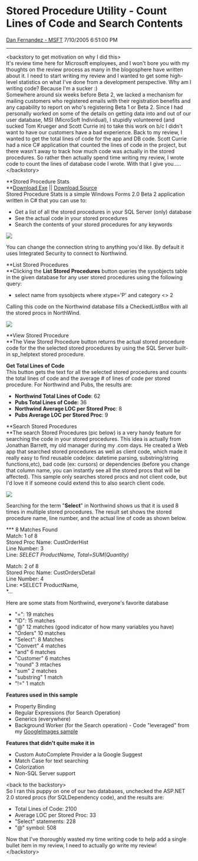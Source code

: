 <div id="page">

# Stored Procedure Utility - Count Lines of Code and Search Contents

[Dan Fernandez -
MSFT](https://social.msdn.microsoft.com/profile/Dan%20Fernandez%20-%20MSFT)
7/10/2005 6:51:00 PM

-----

<div id="content">

\<backstory to get motivation on why I did this\>  
It's review time here for Microsoft employees, and I won't bore you with
my thoughts on the review process as many in the blogosphere have
written about it. I need to start writing my review and I wanted to get
some high-level statistics on what I've done from a development
perspective. Why am I writing code? Because I'm a sucker :)  
Somewhere around six weeks before Beta 2, we lacked a mechanism for
mailing customers who registered emails with their registration benefits
and any capability to report on who's registering Beta 1 or Beta 2.
Since I had personally worked on some of the details on getting data
into and out of our user database, MSI (MicroSoft Individual), I
stupidly volunteered (and sucked Tom Krueger and Scott Currie in) to
take this work on b/c I didn't want to have our customers have a bad
experience. Back to my review, I wanted to get the total lines of code
for the app and DB code. Scott Currie had a nice C\# application that
counted the lines of code in the project, but there wasn't away to track
how much code was actually in the stored procedures. So rather then
actually spend time writing my review, I wrote code to count the lines
of database code I wrote. With that I give you.....  
\</backstory\>

**Stored Procedure Stats  
**[Download Exe](http://www.danfernandez.com/view/view.aspx?ID=159) ||
[Download Source](http://www.danfernandez.com/view/view.aspx?ID=160)  
Stored Procedure Stats is a simple Windows Forms 2.0 Beta 2 application
written in C\# that you can use to:

  - Get a list of all the stored procedures in your SQL Server (only)
    database
  - See the actual code in your stored procedures
  - Search the contents of your stored procedures for any keywords

![](http://www.danfernandez.com/view/view.aspx?ID=156)

You can change the connection string to anything you'd like. By default
it uses Integrated Security to connect to Northwind.

**List Stored Procedures  
**Clicking the **List Stored Procedures** button queries the sysobjects
table in the given database for any user stored procedures using the
following query:

  - select name from sysobjects where xtype='P' and category \<\> 2

Calling this code on the Northwind database fills a CheckedListBox with
all the stored procs in NorthWind.

![](http://www.danfernandez.com/view/view.aspx?ID=157)

**View Stored Procedure  
**The View Stored Procedure button returns the actual stored procedure
code for the the selected stored procedures by using the SQL Server
built-in sp\_helptext stored procedure.

**Get Total Lines of Code**  
This button gets the text for all the selected stored procedures and
counts the total lines of code and the average \# of lines of code per
stored procedure. For Northwind and Pubs, the results are:

  - **Northwind Total Lines of Code**: 62
  - **Pubs Total Lines of Code:** 36
  - **Northwind Average LOC per Stored Proc**: 8
  - **Pubs Average LOC per Stored Proc**: 9  

**Search Stored Procedures  
**The search Stored Procedures (pic below) is a very handy feature for
searching the code in your stored procedures. This idea is actually from
Jonathan Barrett, my old manager during my .com days. He created a Web
app that searched stored procedures as well as client code, which made
it really easy to find reusable code(ex: datetime parsing,
substring/string functions,etc), bad code (ex: cursors) or
dependencies (before you change that column name, you can instantly see
all the stored procs that will be affected). This sample only searches
stored procs and not client code, but I'd love it if someone could
extend this to also search client code.

![](http://www.danfernandez.com/view/view.aspx?ID=158)

Searching for the term "**Select**" in Northwind shows us that it is
used 8 times in multiple stored procedures. The result set shows the
stored procedure name, line number, and the actual line of code as shown
below.

\*\*\* 8 Matches Found  
Match: 1 of 8  
Stored Proc Name: CustOrderHist  
Line Number: 3  
Line: *SELECT ProductName, Total=SUM(Quantity)*

Match: 2 of 8  
Stored Proc Name: CustOrdersDetail  
Line Number: 4  
Line: *SELECT ProductName,  
*...

Here are some stats from Northwind, everyone's favorite database

  - "=": 19 matches
  - "ID": 15 matches
  - "@" 12 matches (good indicator of how many variables you have)
  - "Orders" 10 matches
  - "Select": 8 Matches
  - "Convert" 4 matches
  - "and" 6 matches
  - "Customer" 6 matches
  - "round" 3 mtaches
  - "sum" 2 matches
  - "substring" 1 match
  - "\!=" 1 match

**Features used in this sample**

  - Property Binding
  - Regular Expressions (for Search Operation)
  - Generics (everywhere)
  - Background Worker (for the Search operation) - Code "leveraged" from
    my [GoogleImages
    sample](http://blogs.msdn.com/danielfe/archive/2004/07/26/197811.aspx)

**Features that didn't quite make it in**

  - Custom AutoComplete Provider a la Google Suggest
  - Match Case for text searching
  - Colorization
  - Non-SQL Server support

\<back to the backstory\>  
So I ran this puppy on one of our two databases, unchecked the ASP.NET
2.0 stored procs (for SQLDependency code), and the results are:

  - Total Lines of Code: 2100
  - Average LOC per Stored Proc: 33
  - "Select" statements: 228
  - "@" symbol: 508

Now that I've thoroughly wasted my time writing code to help add a
single bullet item in my review, I need to actually go write my
review\!  
\</backstory\>

 

</div>

</div>
